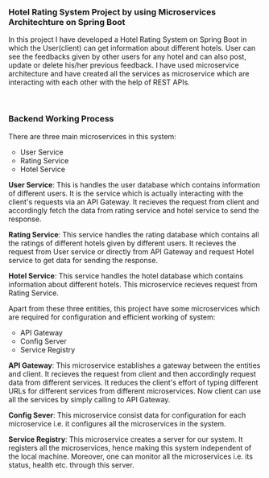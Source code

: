 <h3>Hotel Rating System Project by using Microservices Architechture on Spring Boot</h3>
<p> In this project I have developed a Hotel Rating System on Spring Boot in which the User(client) can get information about different hotels. User can see the feedbacks given by other users for any hotel and can also post, update or delete his/her previous feedback. I have used microservice architecture and have created all the services as microservice which are interacting with each other with the help of REST APIs.</p>
<br>
<h3> Backend Working Process</h3>
<p>There are three main microservices in this system:</p>
<ul style="list-style-type:circle;">
  <li>User Service</li>
  <li>Rating Service</li>
  <li>Hotel Service</li>
</ul>
<p><b>User Service</b>: This is handles the user database which contains information of different users. It is the service which is actually interacting with the client's requests via an API Gateway. It recieves the request from client and accordingly fetch the data from rating service and hotel service to send the response.</p>
<p><b>Rating Service</b>: This service handles the rating database which contains all the ratings of different hotels given by different users. It recieves the request from User service or directly from API Gateway and request Hotel service to get data for sending the response.</p>
<p><b>Hotel Service</b>: This service handles the hotel database which contains information about different hotels. This microservice recieves request from Rating Service.</p>
<p>Apart from these three entities, this project have some microservices which are required for configuration and efficient working of system:</p>
<ul style="list-style-type:circle;">
  <li>API Gateway</li>
  <li>Config Server</li>
  <li>Service Registry</li>
</ul>
<p><b>API Gateway</b>: This microservice establishes a gateway between the entities and client. It recieves the request from client and then accordingly request data from different services. It reduces the client's effort of typing different URLs for different services from different microservices. Now client can use all the services by simply calling to API Gateway. </p>
<p><b>Config Sever</b>: This microservice consist data for configuration for each microservice i.e. it configures all the microservices in the system.</p>
<p><b>Service Registry</b>: This microservice creates a server for our system. It registers all the microservices, hence making this system independent of the local machine. Moreover, one can monitor all the microservices i.e. its status, health etc. through this server.</p>
